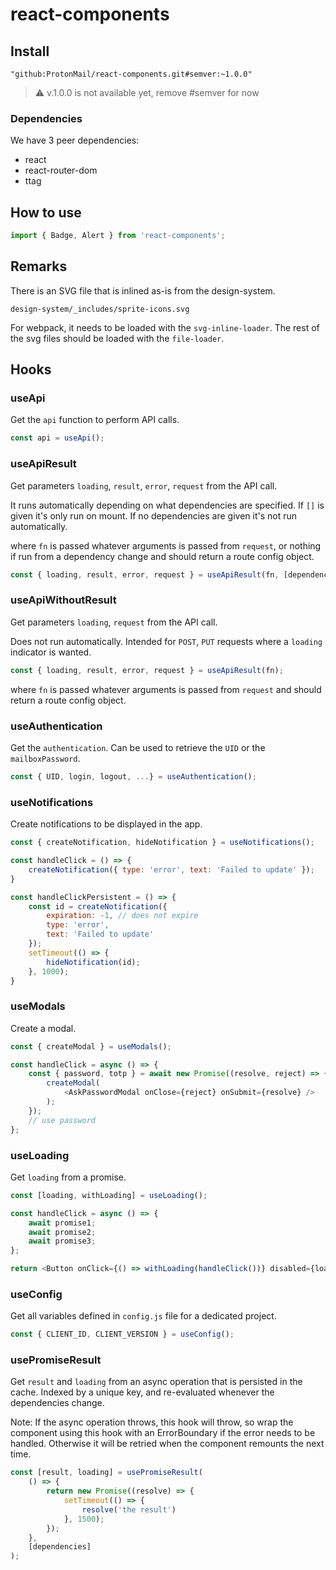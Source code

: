 # react-components

## Install

`"github:ProtonMail/react-components.git#semver:~1.0.0"`

> :warning: v.1.0.0 is not available yet, remove #semver for now

### Dependencies

We have 3 peer dependencies:

- react
- react-router-dom
- ttag

## How to use

```js
import { Badge, Alert } from 'react-components';
```

## Remarks
There is an SVG file that is inlined as-is from the design-system.

`design-system/_includes/sprite-icons.svg`

For webpack, it needs to be loaded with the `svg-inline-loader`. The rest of the svg files should be loaded with the `file-loader`.

## Hooks

### useApi
Get the `api` function to perform API calls.

``` js
const api = useApi();
```

### useApiResult
Get parameters `loading`, `result`, `error`, `request` from the API call.

It runs automatically depending on what dependencies are specified. If `[]` is given it's only run on mount. If no dependencies are given it's not run automatically.

where `fn` is passed whatever arguments is passed from `request`, or nothing if run from a dependency change and should return a route config object.

``` js
const { loading, result, error, request } = useApiResult(fn, [dependencies]);
```

### useApiWithoutResult
Get parameters `loading`, `request` from the API call.

Does not run automatically. Intended for `POST`, `PUT` requests where a `loading` indicator is wanted.

``` js
const { loading, result, error, request } = useApiResult(fn);
```

where `fn` is passed whatever arguments is passed from `request` and should return a route config object.

### useAuthentication
Get the `authentication`. Can be used to retrieve the `UID` or the `mailboxPassword`.

``` js
const { UID, login, logout, ...} = useAuthentication();
```

### useNotifications
Create notifications to be displayed in the app.

``` js
const { createNotification, hideNotification } = useNotifications();

const handleClick = () => {
    createNotification({ type: 'error', text: 'Failed to update' });
}

const handleClickPersistent = () => {
    const id = createNotification({
        expiration: -1, // does not expire
        type: 'error',
        text: 'Failed to update'
    });
    setTimeout(() => {
        hideNotification(id);
    }, 1000);
}
```

### useModals
Create a modal.

``` js
const { createModal } = useModals();

const handleClick = async () => {
    const { password, totp } = await new Promise((resolve, reject) => {
        createModal(
            <AskPasswordModal onClose={reject} onSubmit={resolve} />
        );
    });
    // use password
};
```

### useLoading
Get `loading` from a promise.

``` js
const [loading, withLoading] = useLoading();

const handleClick = async () => {
    await promise1;
    await promise2;
    await promise3;
};

return <Button onClick={() => withLoading(handleClick())} disabled={loading} />
```

### useConfig

Get all variables defined in `config.js` file for a dedicated project.

``` js
const { CLIENT_ID, CLIENT_VERSION } = useConfig();
```

### usePromiseResult
Get `result` and `loading` from an async operation that is persisted in the cache. Indexed by a unique key, and re-evaluated whenever the dependencies change.

Note: If the async operation throws, this hook will throw, so wrap the component using this hook with an ErrorBoundary if the error needs to be handled. Otherwise it will be retried when the component remounts the next time.

```js
const [result, loading] = usePromiseResult(
    () => {
        return new Promise((resolve) => {
            setTimeout(() => {
                resolve('the result')
            }, 1500);
        });
    },
    [dependencies]
);
```

